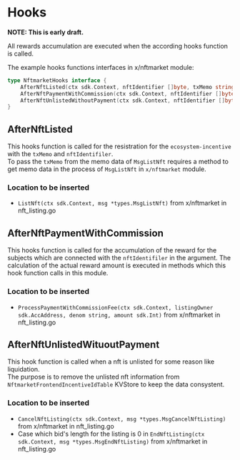 # Hooks

**NOTE: This is early draft.**

All rewards accumulation are executed when the according hooks function is called.   

The example hooks functions interfaces in x/nftmarket module:

```go
type NftmarketHooks interface {
	AfterNftListed(ctx sdk.Context, nftIdentifier []byte, txMemo string)
	AfterNftPaymentWithCommission(ctx sdk.Context, nftIdentifier []byte, fee sdk.Coin)
	AfterNftUnlistedWithoutPayment(ctx sdk.Context, nftIdentifier []byte)
}
```

## AfterNftListed

This hooks function is called for the resistration for the `ecosystem-incentive` with the `txMemo` and `nftIdentifiler`.   
To pass the `txMemo` from the memo data of `MsgListNft` requires a method to get memo data in the process of `MsgListNft` in `x/nftmarket` module.

### Location to be inserted

- `ListNft(ctx sdk.Context, msg *types.MsgListNft)` from x/nftmarket in nft_listing.go

## AfterNftPaymentWithCommission

This hooks function is called for the accumulation of the reward for the subjects which are connected with the `nftIdentifiler` in the argument.
The calculation of the actual reward amount is executed in methods which this hook function calls in this module.

### Location to be inserted

- `ProcessPaymentWithCommissionFee(ctx sdk.Context, listingOwner sdk.AccAddress, denom string, amount sdk.Int)`  from x/nftmarket in nft_listing.go

## AfterNftUnlistedWituoutPayment

This hook function is called when a nft is unlisted for some reason like liquidation.   
The purpose is to remove the unlisted nft information from `NftmarketFrontendIncentiveIdTable` KVStore to keep the data consystent.

### Location to be inserted

- `CancelNftListing(ctx sdk.Context, msg *types.MsgCancelNftListing)` from x/nftmarket in nft_listing.go
- Case which bid's length for the listing is 0 in `EndNftListing(ctx sdk.Context, msg *types.MsgEndNftListing)` from x/nftmarket in nft_listing.go
